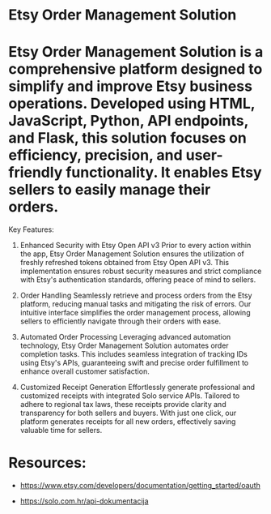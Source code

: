  # Etsy Order Management Solution
 # Etsy Order Management Solution is a comprehensive platform designed to simplify and improve Etsy business operations. Developed using HTML, JavaScript, Python, API endpoints, and Flask, this solution focuses on efficiency, precision, and user-friendly functionality. It enables Etsy sellers to easily manage their orders.

Key Features:
1. Enhanced Security with Etsy Open API v3
Prior to every action within the app, Etsy Order Management Solution ensures the utilization of freshly refreshed tokens obtained from Etsy Open API v3. This implementation ensures robust security measures and strict compliance with Etsy's authentication standards, offering peace of mind to sellers.

3. Order Handling
Seamlessly retrieve and process orders from the Etsy platform, reducing manual tasks and mitigating the risk of errors. Our intuitive interface simplifies the order management process, allowing sellers to efficiently navigate through their orders with ease.
4. Automated Order Processing
Leveraging advanced automation technology, Etsy Order Management Solution automates order completion tasks. This includes seamless integration of tracking IDs using Etsy's APIs, guaranteeing swift and precise order fulfillment to enhance overall customer satisfaction.
5. Customized Receipt Generation
Effortlessly generate professional and customized receipts with integrated Solo service APIs. Tailored to adhere to regional tax laws, these receipts provide clarity and transparency for both sellers and buyers. With just one click, our platform generates receipts for all new orders, effectively saving valuable time for sellers.

 # Resources:
 
- https://www.etsy.com/developers/documentation/getting_started/oauth

- https://solo.com.hr/api-dokumentacija
